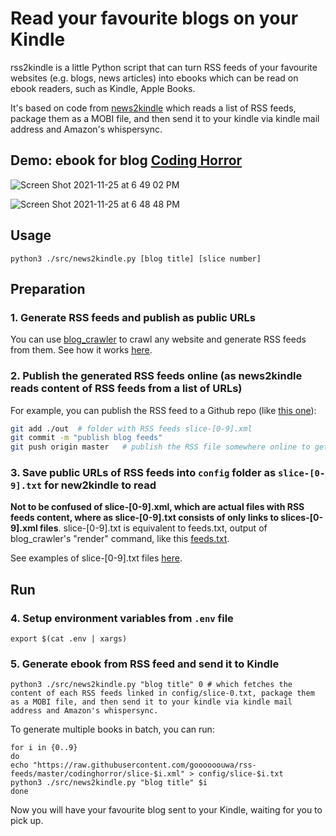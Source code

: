 # Read your favourite blogs on your Kindle

rss2kindle is a little Python script that can turn RSS feeds of your favourite websites (e.g. blogs, news articles) into ebooks which can be read on ebook readers, such as Kindle, Apple Books.

It's based on code from [news2kindle](https://github.com/goooooouwa/news2kindle) which reads a list of RSS feeds, package them as a MOBI file, and then send it to your kindle via kindle mail address and Amazon's whispersync.

## Demo: ebook for blog [Coding Horror](https://blog.codinghorror.com/)

![Screen Shot 2021-11-25 at 6 49 02 PM](https://user-images.githubusercontent.com/1495607/143427994-5eea1a37-2b73-4c71-9858-eed10ea09abd.png)

![Screen Shot 2021-11-25 at 6 48 48 PM](https://user-images.githubusercontent.com/1495607/143427976-0fa33f81-93e6-4271-8562-53cce35bd1e1.png)

## Usage

`python3 ./src/news2kindle.py [blog title] [slice number]`

## Preparation

### 1. Generate RSS feeds and publish as public URLs

You can use [blog_crawler](https://github.com/goooooouwa/blog_crawler) to crawl any website and generate RSS feeds from them. See how it works [here](https://github.com/goooooouwa/blog_crawler/blob/master/README.md).

### 2. Publish the generated RSS feeds online (as news2kindle reads content of RSS feeds from a list of URLs)

For example, you can publish the RSS feed to a Github repo (like [this one](https://github.com/goooooouwa/rss-feeds/tree/master/codinghorror)):

```bash
git add ./out  # folder with RSS feeds slice-[0-9].xml
git commit -m "publish blog feeds"
git push origin master   # publish the RSS file somewhere online to get a public URL
```

### 3. Save public URLs of RSS feeds into `config` folder as `slice-[0-9].txt` for new2kindle to read

**Not to be confused of slice-[0-9].xml, which are actual files with RSS feeds content, where as slice-[0-9].txt consists of only links to slices-[0-9].xml files**. slice-[0-9].txt is equivalent to feeds.txt, output of blog_crawler's "render" command, like this [feeds.txt](https://github.com/goooooouwa/rss-feeds/tree/master/codinghorror).

See examples of slice-[0-9].txt files [here](https://github.com/goooooouwa/rss2kindle/blob/master/config).

## Run

### 4. Setup environment variables from `.env` file

`export $(cat .env | xargs)`

### 5. Generate ebook from RSS feed and send it to Kindle

```
python3 ./src/news2kindle.py "blog title" 0 # which fetches the content of each RSS feeds linked in config/slice-0.txt, package them as a MOBI file, and then send it to your kindle via kindle mail address and Amazon's whispersync.
```

To generate multiple books in batch, you can run:

```
for i in {0..9}
do
echo "https://raw.githubusercontent.com/goooooouwa/rss-feeds/master/codinghorror/slice-$i.xml" > config/slice-$i.txt
python3 ./src/news2kindle.py "blog title" $i
done
```

Now you will have your favourite blog sent to your Kindle, waiting for you to pick up.
